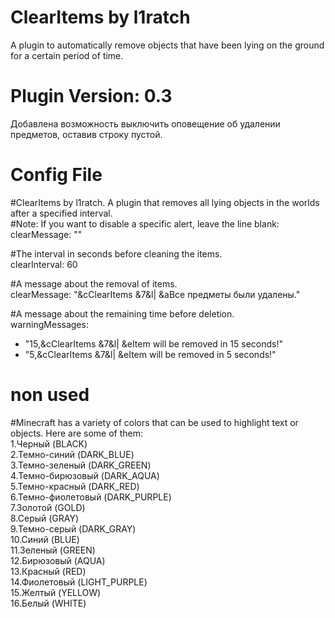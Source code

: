 # ClearItems by l1ratch
A plugin to automatically remove objects that have been lying on the ground <br>
for a certain period of time.

# Plugin Version: 0.3
Добавлена возможность выключить оповещение об удалении предметов, оставив строку пустой.<br>

# Config File
#ClearItems by l1ratch. A plugin that removes all lying objects in the worlds after a specified interval.<br>
#Note: If you want to disable a specific alert, leave the line blank: clearMessage: ""<br>

#The interval in seconds before cleaning the items.<br>
clearInterval: 60<br>

#A message about the removal of items.<br>
clearMessage: "&cClearItems &7&l| &aВсе предметы были удалены."<br>

#A message about the remaining time before deletion.<br>
warningMessages:<br>
 - "15,&cClearItems &7&l| &eItem will be removed in 15 seconds!"<br>
 - "5,&cClearItems &7&l| &eItem will be removed in 5 seconds!"<br>

# non used
#Minecraft has a variety of colors that can be used to highlight text or objects. Here are some of them:<br>
  1.Черный (BLACK)<br>
  2.Темно-синий (DARK_BLUE)<br>
  3.Темно-зеленый (DARK_GREEN)<br>
  4.Темно-бирюзовый (DARK_AQUA)<br>
  5.Темно-красный (DARK_RED)<br>
  6.Темно-фиолетовый (DARK_PURPLE)<br>
  7.Золотой (GOLD)<br>
  8.Серый (GRAY)<br>
  9.Темно-серый (DARK_GRAY)<br>
  10.Синий (BLUE)<br>
  11.Зеленый (GREEN)<br>
  12.Бирюзовый (AQUA)<br>
  13.Красный (RED)<br>
  14.Фиолетовый (LIGHT_PURPLE)<br>
  15.Желтый (YELLOW)<br>
  16.Белый (WHITE)<br>
